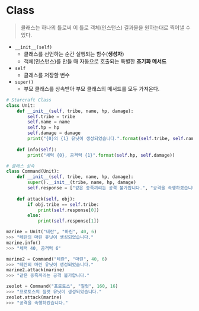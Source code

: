 # Class

> 클래스는 하나의 틀로써 이 틀로 객체(인스턴스) 결과물을 원하는대로 찍어낼 수 있다.

- ``__init__(self)``
  - 클래스를 선언하는 순간 실행되는 함수(**생성자**)
  - 객체(인스턴스)를 만들 때 자동으로 호출되는 특별한 **초기화 메서드**
- `self`
  - 클래스를 저장할 변수
- `super()`
  - 부모 클래스를 상속받아 부모 클래스의 메서드를 모두 가져온다.

```python
# Starcraft Class
class Unit:
    def __init__(self, tribe, name, hp, damage):
        self.tribe = tribe
        self.name = name
        self.hp = hp
        self.damage = damage
        print("{0}의 {1} 유닛이 생성되었습니다.".format(self.tribe, self.name))
        
    def info(self):
        print("체력 {0}, 공격력 {1}".format(self.hp, self.damage))
```

```python
# 클래스 상속
class Command(Unit):
    def __init__(self, tribe, name, hp, damage):
        super().__init__(tribe, name, hp, damage)
        self.response = ["같은 종족끼리는 공격 불가합니다.", "공격을 속행하겠습니다."]
        
    def attack(self, obj):
        if obj.tribe == self.tribe:
            print(self.response[0])
        else:
            print(self.response[1])
```

```python
marine = Unit("테란", "마린", 40, 6)
>>> "테란의 마린 유닛이 생성되었습니다."
marine.info()
>>> "체력 40, 공격력 6"

marine2 = Command("테란", "마린", 40, 6)
>>> "테란의 마린 유닛이 생성되었습니다."
marine2.attack(marine)
>>> "같은 종족끼리는 공격 불가합니다."

zeolot = Command("프로토스", "질럿", 160, 16)
>>> "프로토스의 질럿 유닛이 생성되었습니다."
zeolot.attack(marine)
>>> "공격을 속행하겠습니다."
```

